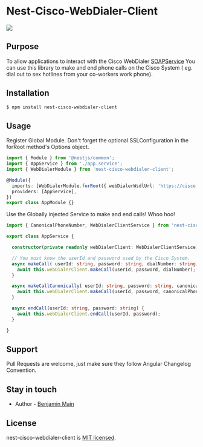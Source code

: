 # Nest-Cisco-WebDialer-Client

<img src="https://upload.wikimedia.org/wikipedia/en/thumb/4/45/Crank_Yankers.png/250px-Crank_Yankers.png">

## Purpose
To allow applications to interact with the Cisco WebDialer [SOAPService](https://www.cisco.com/c/en/us/td/docs/voice_ip_comm/cucm/devguide/9_1_1/xmldev-911/wd.pdf)
You can use this library to make and end phone calls on the Cisco System ( eg. dial out to sex hotlines from your co-workers work phone).



## Installation

```bash
$ npm install nest-cisco-webdialer-client
```

## Usage

Register Global Module. Don't forget the optional SSLConfiguration in the forRoot method's Options object.

```typescript
import { Module } from '@nestjs/common';
import { AppService } from './app.service';
import { WebDialerModule } from 'nest-cisco-webdialer-client';

@Module({
  imports: [WebDialerModule.forRoot({ webDialerWsdlUrl: 'https://cisco.fakeCompany.com/webdialer/services/WebdialerSoapService70?wsdl'})],
  providers: [AppService],
})
export class AppModule {}
```

Use the Globally injected Service to make and end calls! Whoo hoo!

```typescript
import { CanonicalPhoneNumber, WebDialerClientService } from 'nest-cisco-webdialer-client';

export class AppService {

  constructor(private readonly webDialerClient: WebDialerClientService){}

  // You must know the userId and password used by the Cisco System. 
  async makeCall( userId: string, password: string, dialNumber: string) {
    await this.webDialerClient.makeCall(userId, password, dialNumber);
  }

  async makeCallCanonically( userId: string, password: string, canonicalPhoneNumber: CanonicalPhoneNumber) {
    await this.webDialerClient.makeCall(userId, password, canonicalPhoneNumber);
  }

  async endCall(userId: string, password: string) {
    await this.webDialerClient.endCall(userId, password);
  }

}


```




## Support

Pull Requests are welcome, just make sure they follow Angular Changelog Convention.

## Stay in touch

- Author - [Benjamin Main](mailto::bam036036@gmail.com)

## License

  nest-cisco-webdialer-client is [MIT licensed](LICENSE).
